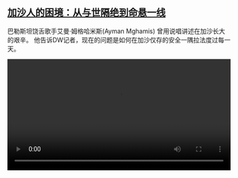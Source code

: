 <!--1711804624000-->
[加沙人的困境：从与世隔绝到命悬一线](https://www.dw.com/zh/%E5%8A%A0%E6%B2%99%E4%BA%BA%E7%9A%84%E5%9B%B0%E5%A2%83%EF%BC%9A%E4%BB%8E%E4%B8%8E%E4%B8%96%E9%9A%94%E7%BB%9D%E5%88%B0%E5%91%BD%E6%82%AC%E4%B8%80%E7%BA%BF/a-68704350)
------

<p>巴勒斯坦饶舌歌手艾曼·姆格哈米斯(Ayman Mghamis) 曾用说唱讲述在加沙长大的艰辛。 他告诉DW记者，现在的问题是如何在加沙仅存的安全一隅拉法度过每一天。</small></p><video src="https://tvdownloaddw-a.akamaihd.net/Events/mp4/vdt_zh/2024/dwvgchi240330_dwvgchi240329_gaza_01icw_AVC_1280x720.mp4" controls style="width:100%"></video>

